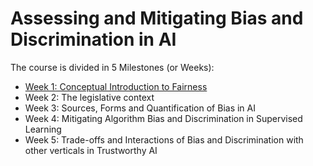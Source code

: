 # Assessing and Mitigating Bias and Discrimination in AI

The course is divided in 5 Milestones (or Weeks): 
- [Week 1: Conceptual Introduction to Fairness](Milestone1_Conceptual-Introduction-to-Fairness/README.md)
- Week 2: The legislative context
- Week 3: Sources, Forms and Quantification of Bias in AI
- Week 4: Mitigating Algorithm Bias and Discrimination in Supervised Learning
- Week 5: Trade-offs and Interactions of Bias and Discrimination with other verticals in Trustworthy AI

